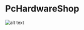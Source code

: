 # PcHardwareShop




![alt text](C:\Users\zahin\Desktop\IDE\SelfProject\PcHardwareShop\Backend\PCHardwareShop\Content)